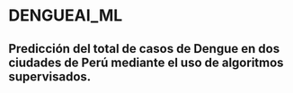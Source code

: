 # DENGUEAI_ML
Predicción del total de casos de Dengue en dos ciudades de Perú mediante el uso de algoritmos supervisados.
-
